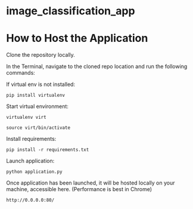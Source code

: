 # image_classification_app



# How to Host the Application

Clone the repository locally. 

In the Terminal, navigate to the cloned repo location and run the following commands: 

If virtual env is not installed:

```
pip install virtualenv
```

Start virtual environment:

```
virtualenv virt
```

```
source virt/bin/activate
```

Install requirements: 
```
pip install -r requirements.txt
```

Launch application: 
```
python application.py
```

Once application has been launched, it will be hosted locally on your machine, accessible here. (Performance is best in Chrome)
```
http://0.0.0.0:80/
```
